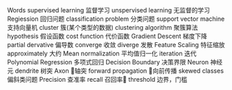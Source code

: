 Words
supervised learning 监督学习
unspervised learning 无监督的学习
Regiession 回归问题
classification problem 分类问题
support vector machine 支持向量机
cluster 簇(某个类型的数据)
clustering algorithm 聚簇算法
hypothesis 假设函数
cost function 代价函数
Gradient Descent  梯度下降
partial dervative 偏导数
converge 收敛
diverge 发散
Feature Scaling 特征缩放
approximately 大约
Mean normalization 平均值归一化
iteration 迭代
Polynomial Regression 多项式回归
Decision Boundary 决策界限
Neuron 神经元
dendrite 树突
Axon 轴突
forward propagation 向前传播
skewed classes 偏斜类问题
Precision 查准率
recall 召回率
threshold 边界，门槛
